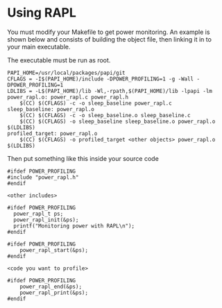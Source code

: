 # Using RAPL
You must modify your Makefile to get power monitoring. An example is shown below and consists of building the object file, then linking it in to your main executable.

The executable must be run as root.

```
PAPI_HOME=/usr/local/packages/papi/git
CFLAGS = -I$(PAPI_HOME)/include -DPOWER_PROFILING=1 -g -Wall -DPOWER_PROFILING=1
LDLIBS = -L$(PAPI_HOME)/lib -Wl,-rpath,$(PAPI_HOME)/lib -lpapi -lm
power_rapl.o: power_rapl.c power_rapl.h
	$(CC) $(CFLAGS) -c -o sleep_baseline power_rapl.c
sleep_baseline: power_rapl.o
	$(CC) $(CFLAGS) -c -o sleep_baseline.o sleep_baseline.c
	$(CC) $(CFLAGS) -o sleep_baseline sleep_baseline.o power_rapl.o $(LDLIBS)
profiled_target: power_rapl.o
	$(CC) $(CFLAGS) -o profiled_target <other objects> power_rapl.o $(LDLIBS)
```

Then put something like this inside your source code
```
#ifdef POWER_PROFILING
#include "power_rapl.h"
#endif

<other includes>

#ifdef POWER_PROFILING
  power_rapl_t ps;
  power_rapl_init(&ps);
  printf("Monitoring power with RAPL\n");
#endif

#ifdef POWER_PROFILING
    power_rapl_start(&ps);
#endif

<code you want to profile>

#ifdef POWER_PROFILING
    power_rapl_end(&ps);
    power_rapl_print(&ps);
#endif
```

